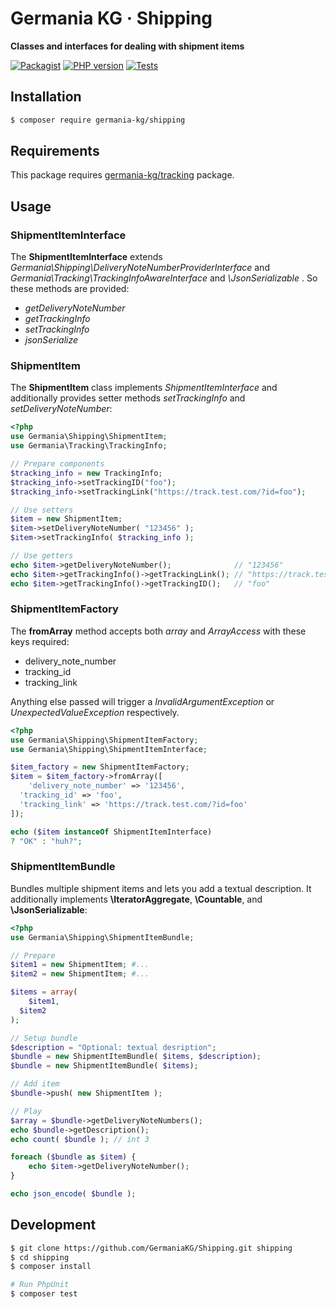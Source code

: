 # Germania KG · Shipping

**Classes and interfaces for dealing with shipment items**

[![Packagist](https://img.shields.io/packagist/v/germania-kg/shipping.svg?style=flat)](https://packagist.org/packages/germania-kg/shipping)
[![PHP version](https://img.shields.io/packagist/php-v/germania-kg/shipping.svg)](https://packagist.org/packages/germania-kg/shipping)
[![Tests](https://github.com/GermaniaKG/Shipping/actions/workflows/tests.yml/badge.svg)](https://github.com/GermaniaKG/Shipping/actions/workflows/tests.yml)

## Installation

```bash
$ composer require germania-kg/shipping
```



## Requirements

This package requires [germania-kg/tracking](https://packagist.org/packages/germania-kg/tracking) package.



## Usage



### ShipmentItemInterface

The **ShipmentItemInterface** extends *Germania\Shipping\DeliveryNoteNumberProviderInterface* and *Germania\Tracking\TrackingInfoAwareInterface* and *\JsonSerializable* . So these methods are provided:

- *getDeliveryNoteNumber*
- *getTrackingInfo*
- *setTrackingInfo*
- *jsonSerialize*



### ShipmentItem

The **ShipmentItem** class implements *ShipmentItemInterface* and additionally provides setter methods *setTrackingInfo* and *setDeliveryNoteNumber*:

```php
<?php
use Germania\Shipping\ShipmentItem;
use Germania\Tracking\TrackingInfo;

// Prepare components
$tracking_info = new TrackingInfo;
$tracking_info->setTrackingID("foo");
$tracking_info->setTrackingLink("https://track.test.com/?id=foo");

// Use setters
$item = new ShipmentItem;
$item->setDeliveryNoteNumber( "123456" );
$item->setTrackingInfo( $tracking_info );

// Use getters
echo $item->getDeliveryNoteNumber();              // "123456"
echo $item->getTrackingInfo()->getTrackingLink(); // "https://track.test.com/?id=foo"
echo $item->getTrackingInfo()->getTrackingID();   // "foo"

```



### ShipmentItemFactory

The **fromArray** method accepts both *array* and *ArrayAccess* with these keys required:

- delivery_note_number
- tracking_id
- tracking_link

Anything else passed will trigger a *InvalidArgumentException* or *UnexpectedValueException* respectively.

```php
<?php
use Germania\Shipping\ShipmentItemFactory;  
use Germania\Shipping\ShipmentItemInterface;  

$item_factory = new ShipmentItemFactory;
$item = $item_factory->fromArray([
 	'delivery_note_number' => '123456',
  'tracking_id' => 'foo',
  'tracking_link' => 'https://track.test.com/?id=foo'
]);

echo ($item instanceOf ShipmentItemInterface)
? "OK" : "huh?";
```



### ShipmentItemBundle

Bundles multiple shipment items and lets you add a textual description. It additionally implements **\IteratorAggregate**, **\Countable**, and **\JsonSerializable**:

```php
<?php
use Germania\Shipping\ShipmentItemBundle; 

// Prepare
$item1 = new ShipmentItem; #...
$item2 = new ShipmentItem; #...

$items = array(
	$item1,
  $item2
);

// Setup bundle
$description = "Optional: textual desription";
$bundle = new ShipmentItemBundle( $items, $description);
$bundle = new ShipmentItemBundle( $items);

// Add item
$bundle->push( new ShipmentItem );

// Play
$array = $bundle->getDeliveryNoteNumbers();
echo $bundle->getDescription();
echo count( $bundle ); // int 3

foreach ($bundle as $item) {
	echo $item->getDeliveryNoteNumber();  
}

echo json_encode( $bundle );
```




## Development

```bash
$ git clone https://github.com/GermaniaKG/Shipping.git shipping
$ cd shipping
$ composer install

# Run PhpUnit
$ composer test
```

# 
